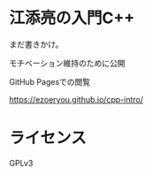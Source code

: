 # 江添亮の入門C++

まだ書きかけ。

モチベーション維持のために公開

GitHub Pagesでの閲覧

<https://ezoeryou.github.io/cpp-intro/>

# ライセンス

GPLv3
